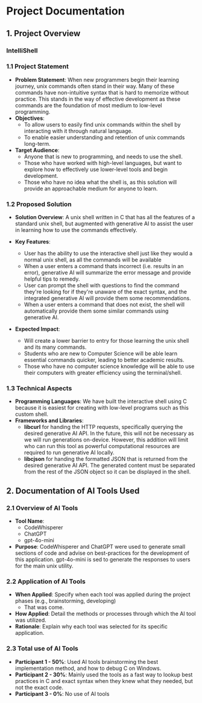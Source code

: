 # Project Documentation

## 1. Project Overview

### IntelliShell

### 1.1 Project Statement

- **Problem Statement**: When new programmers begin their learning journey, unix commands often stand in their way. Many of these commands have non-intuitive syntax that is hard to memorize without practice. This stands in the way of effective development as these commands are the foundation of most medium to low-level programming.
- **Objectives**:
  - To allow users to easily find unix commands within the shell by interacting with it through natural language.
  - To enable easier understanding and retention of unix commands long-term.
- **Target Audience**:
  - Anyone that is new to programming, and needs to use the shell.
  - Those who have worked with high-level languages, but want to explore how to effectively use lower-level tools and begin development.
  - Those who have no idea what the shell is, as this solution will provide an approachable medium for anyone to learn.

### 1.2 Proposed Solution

- **Solution Overview**: A unix shell written in C that has all the features of a standard unix shell, but augmented with generative AI to assist the user in learning how to use the commands effectively.
- **Key Features**:

  - User has the ability to use the interactive shell just like they would a normal unix shell, as all the commands will be available
  - When a user enters a command thats incorrect (i.e. results in an error), generative AI will summarize the error message and provide helpful tips to remedy.
  - User can prompt the shell with questions to find the command they're looking for if they're unaware of the exact syntax, and the integrated generative AI will provide them some recommendations.
  - When a user enters a command that does not exist, the shell will automatically provide them some similar commands using generative AI.

- **Expected Impact**:
  - Will create a lower barrier to entry for those learning the unix shell and its many commands.
  - Students who are new to Computer Science will be able learn essential commands quicker, leading to better academic results.
  - Those who have no computer science knowledge will be able to use their computers with greater efficiency using the terminal/shell.

### 1.3 Technical Aspects

- **Programming Languages**: We have built the interactive shell using C because it is easiest for creating with low-level programs such as this custom shell.
- **Frameworks and Libraries**:
  - **libcurl** for handing the HTTP requests, specifically querying the desired generative AI API. In the future, this will not be necessary as we will run generations on-device. However, this addition will limit who can run this tool as powerful computational resources are required to run generative AI locally.
  - **libcjson** for handing the formatted JSON that is returned from the desired generative AI API. The generated content must be separated from the rest of the JSON object so it can be displayed in the shell.

## 2. Documentation of AI Tools Used

### 2.1 Overview of AI Tools

- **Tool Name**:
  - CodeWhisperer
  - ChatGPT
  - gpt-4o-mini
- **Purpose**: CodeWhisperer and ChatGPT were used to generate small sections of code and advise on best-practices for the development of this application. gpt-4o-mini is sed to generate the responses to users for the main unix utility.

### 2.2 Application of AI Tools

- **When Applied**: Specify when each tool was applied during the project phases (e.g., brainstorming, developing)
  - That was come.
- **How Applied**: Detail the methods or processes through which the AI tool was utilized.
- **Rationale**: Explain why each tool was selected for its specific application.

### 2.3 Total use of AI Tools

- **Participant 1 - 50%**: Used AI tools brainstorming the best implementation method, and how to debug C on Windows.
- **Participant 2 - 30%**: Mainly used the tools as a fast way to lookup best practices in C and exact syntax when they knew what they needed, but not the exact code.
- **Participant 3 - 0%**: No use of AI tools
